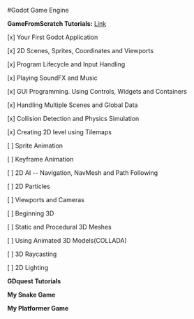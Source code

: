 #Godot Game Engine

**GameFromScratch Tutorials:**
[Link](http://www.gamefromscratch.com/page/Godot-Game-Engine-tutorial-series.aspx)

 [x] Your First Godot Application

 [x] 2D Scenes, Sprites, Coordinates and Viewports

 [x] Program Lifecycle and Input Handling

 [x] Playing SoundFX and Music

 [x] GUI Programming. Using Controls, Widgets and Containers

 [x] Handling Multiple Scenes and Global Data

 [x] Collision Detection and Physics Simulation

 [x] Creating 2D level using Tilemaps

 [ ] Sprite Animation

 [ ] Keyframe Animation

 [ ] 2D AI -- Navigation, NavMesh and Path Following

 [ ] 2D Particles

 [ ] Viewports and Cameras

 [ ] Beginning 3D

 [ ] Static and Procedural 3D Meshes

 [ ] Using Animated 3D Models(COLLADA)

 [ ] 3D Raycasting

 [ ] 2D Lighting

**GDquest Tutorials**

**My Snake Game**

**My Platformer Game**




